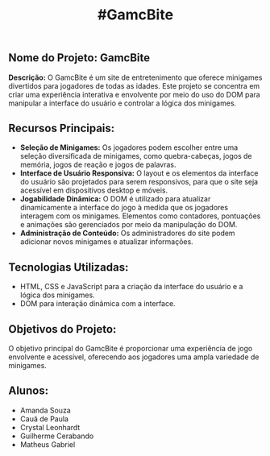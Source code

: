 <body>
    <header>
        <h1>#GamcBite</h1>
    </header>
    <section>
        <h2>Nome do Projeto: GamcBite</h2>
        <p><strong>Descrição:</strong> O GamcBite é um site de entretenimento que oferece minigames divertidos para jogadores de todas as idades. Este projeto se concentra em criar uma experiência interativa e envolvente por meio do uso do DOM para manipular a interface do usuário e controlar a lógica dos minigames.</p>
        <h2>Recursos Principais:</h2>
        <ul>
            <li><strong>Seleção de Minigames:</strong> Os jogadores podem escolher entre uma seleção diversificada de minigames, como quebra-cabeças, jogos de memória, jogos de reação e jogos de palavras.</li>
            <li><strong>Interface de Usuário Responsiva:</strong> O layout e os elementos da interface do usuário são projetados para serem responsivos, para que o site seja acessível em dispositivos desktop e móveis.</li>
            <li><strong>Jogabilidade Dinâmica:</strong> O DOM é utilizado para atualizar dinamicamente a interface do jogo à medida que os jogadores interagem com os minigames. Elementos como contadores, pontuações e animações são gerenciados por meio da manipulação do DOM.</li>
            <li><strong>Administração de Conteúdo:</strong> Os administradores do site podem adicionar novos minigames e atualizar informações.</li>
        </ul>
        <h2>Tecnologias Utilizadas:</h2>
        <ul>
            <li>HTML, CSS e JavaScript para a criação da interface do usuário e a lógica dos minigames.</li>
            <li>DOM para interação dinâmica com a interface.</li>
        </ul>
        <h2>Objetivos do Projeto:</h2>
        <p>O objetivo principal do GamcBite é proporcionar uma experiência de jogo envolvente e acessível, oferecendo aos jogadores uma ampla variedade de minigames.</p>
    </section>
    <div class="students">
        <h2>Alunos:</h2>
        <ul>
            <li>Amanda Souza</li>
            <li>Cauã de Paula</li>
             <li>Crystal Leonhardt</li>
            <li>Guilherme Cerabando</li>
            <li>Matheus Gabriel</li>
        </ul>
    </div>
</body>

